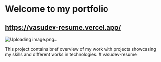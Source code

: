 # Welcome to my portfolio
## https://vasudev-resume.vercel.app/
![Uploading image.png…]()


This project contains brief overview of my work with projects showcasing my skills and different works in technologies.
#   v a s u d e v - r e s u m e 
 
 
